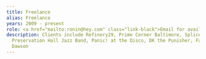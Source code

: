 ```yaml
---
title: Freelance
alias: Freelance
years: 2009 - present
role: <a href="mailto:ronin@hey.com" class="link-black">Email for availability</a>
description: Clients include Refinery29, Prime Corner Baltimore, Splice, Jim James,
  Preservation Hall Jazz Band, Panic! at the Disco, DK the Punisher, Fat Tony, Butch
  Dawson
---
```


